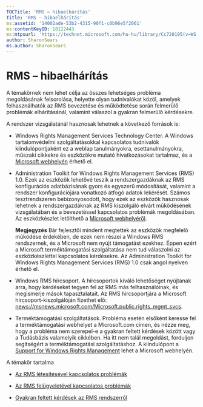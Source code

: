 ```yaml
---
TOCTitle: 'RMS – hibaelhárítás'
Title: 'RMS – hibaelhárítás'
ms:assetid: '14002ade-53b2-4315-90f1-c0b96e5f2061'
ms:contentKeyID: 18122443
ms:mtpsurl: 'https://technet.microsoft.com/hu-hu/library/Cc720195(v=WS.10)'
author: SharonSears
ms.author: SharonSears
---
```


RMS – hibaelhárítás
===================

A témakörnek nem lehet célja az összes lehetséges probléma megoldásának felsorolása, helyette olyan tudnivalókat közöl, amelyek felhasználhatók az RMS bevezetése és működtetése során felmerülő problémák elhárításánál, valamint válaszol a gyakran felmerülő kérdésekre.

A rendszer vizsgálatánál hasznosak lehetnek a következő források is:

-   Windows Rights Management Services Technology Center. A Windows tartalomvédelmi szolgáltatásokkal kapcsolatos tudnivalók kiindulópontjaként ez a weblap tanulmányokra, esettanulmányokra, műszaki cikkekre és eszközökre mutató hivatkozásokat tartalmaz, és a [Microsoft webhelyén](http://go.microsoft.com/fwlink/?linkid=26724) érhető el.

-   Administration Toolkit for Windows Rights Management Services (RMS) 1.0. Ezek az eszközök lehetővé teszik a rendszergazdáknak az RMS konfigurációs adatbázisának gyors és egyszerű módosítását, valamint a rendszer konfigurációjára vonatkozó átfogó adatok lekérését. Számos tesztrendszeren bebizonyosodott, hogy ezek az eszközök hasznosak lehetnek a rendszergazdáknak az RMS kiszolgáló elvárt működésének vizsgálatában és a bevezetéssel kapcsolatos problémák megoldásában. Az eszközkészlet letölthető a [Microsoft webhelyéről](http://go.microsoft.com/fwlink/?linkid=33841).

    **Megjegyzés** Bár fejlesztői mindent megtettek az eszközök megfelelő működése érdekében, de ezek nem részei a Windows RMS rendszernek, és a Microsoft nem nyújt támogatást ezekhez. Éppen ezért a Microsoft terméktámogatási szolgáltatása nem tud válaszolni az eszközkészlettel kapcsolatos kérdésekre. Az Administration Toolkit for Windows Rights Management Services (RMS) 1.0 csak angol nyelven érhető el.

-   Windows RMS hírcsoport. A hírcsoportok kiváló lehetőséget nyújtanak arra, hogy kérdéseket tegyen fel az RMS más felhasználóinak, és megismerje mások tapasztalatait. Az RMS hírcsoportjára a Microsoft hírcsoport-kiszolgálóján fizethet elő: [news://msnews.microsoft.com/Microsoft.public.rights\_mgmt\_svcs]().

-   Terméktámogatási szolgáltatások. Probléma esetén elsőként keresse fel a terméktámogatási webhelyet a Microsoft.com címen, és nézze meg, hogy a probléma nem szerepel-e a gyakran feltett kérdések között vagy a Tudásbázis valamelyik cikkében. Ha itt nem talál megoldást, forduljon segítségért a terméktámogatási szolgáltatáshoz. A kiindulópont a [Support for Windows Rights Management](http://go.microsoft.com/fwlink/?linkid=33883) lehet a Microsoft webhelyén.

A témakör tartalma

-   [Az RMS létesítésével kapcsolatos problémák](https://technet.microsoft.com/b0e6ef48-ab38-4426-be5b-811cf64c45c0)

-   [Az RMS felügyeletével kapcsolatos problémák](https://technet.microsoft.com/97013c08-d3fa-4ea0-8914-995b6c97f900)

-   [Gyakran feltett kérdések az RMS rendszerről](https://technet.microsoft.com/0f14390c-8de5-4829-95af-87f48d13869c)
